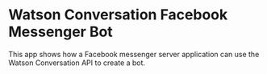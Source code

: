 # Watson Conversation Facebook Messenger Bot

This app shows how a Facebook messenger server application can use the Watson Conversation API to create a bot.
